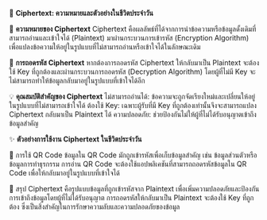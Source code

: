 📖 __Ciphertext: ความหมายและตัวอย่างในชีวิตประจำวัน__

🧩 __ความหมายของ Ciphertext__
Ciphertext คือผลลัพธ์ที่ได้จากการนำข้อความหรือข้อมูลดั้งเดิมที่สามารถอ่านและเข้าใจได้ (Plaintext) มาผ่านกระบวนการเข้ารหัส (Encryption Algorithm) เพื่อแปลงข้อความให้อยู่ในรูปแบบที่ไม่สามารถอ่านหรือเข้าใจได้ในลักษณะเดิม

🔑 __การถอดรหัส Ciphertext__
หากต้องการถอดรหัส Ciphertext ให้กลับมาเป็น Plaintext จะต้องใช้ Key ที่ถูกต้องและผ่านกระบวนการถอดรหัส (Decryption Algorithm) โดยผู้ที่ไม่มี Key จะไม่สามารถทำให้ข้อมูลกลับมาอยู่ในรูปแบบที่เข้าใจได้อีก

💡 __คุณสมบัติสำคัญของ Ciphertext__
ไม่สามารถอ่านได้: ข้อความจะถูกจัดเรียงใหม่และเปลี่ยนให้อยู่ในรูปแบบที่ไม่สามารถเข้าใจได้
ต้องใช้ Key: เฉพาะผู้รับที่มี Key ที่ถูกต้องเท่านั้นจึงจะสามารถแปลง Ciphertext กลับมาเป็น Plaintext ได้
ความปลอดภัย: ช่วยป้องกันไม่ให้ผู้ที่ไม่ได้รับอนุญาตเข้าถึงข้อมูลสำคัญ

✨ __ตัวอย่างการใช้งาน Ciphertext ในชีวิตประจำวัน__

📱 การใช้ QR Code
ข้อมูลใน QR Code มักถูกเข้ารหัสเพื่อเก็บข้อมูลสำคัญ เช่น ข้อมูลส่วนตัวหรือข้อมูลการทำธุรกรรม
การอ่าน QR Code จะต้องใช้แอปพลิเคชันที่สามารถถอดรหัสข้อมูลใน QR Code เพื่อให้กลับมาอยู่ในรูปแบบที่เข้าใจได้

📌 สรุป
Ciphertext คือรูปแบบข้อมูลที่ถูกเข้ารหัสจาก Plaintext เพื่อเพิ่มความปลอดภัยและป้องกันการเข้าถึงข้อมูลโดยผู้ที่ไม่ได้รับอนุญาต การถอดรหัสให้กลับมาเป็น Plaintext จะต้องใช้ Key ที่ถูกต้อง ซึ่งเป็นสิ่งสำคัญในการรักษาความลับและความปลอดภัยของข้อมูล
